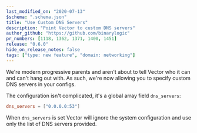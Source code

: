 ```yaml
---
last_modified_on: "2020-07-13"
$schema: ".schema.json"
title: "Use Custom DNS Servers"
description: "Point Vector to custom DNS servers"
author_github: "https://github.com/binarylogic"
pr_numbers: [1118, 1362, 1371, 1400, 1451]
release: "0.6.0"
hide_on_release_notes: false
tags: ["type: new feature", "domain: networking"]
---
```


We're modern progressive parents and aren't about to tell Vector who it can and
can't hang out with. As such, we're now allowing you to specify custom DNS
servers in your configs.

<!--truncate-->

The configuration isn't complicated, it's a global array field `dns_servers`:

```toml
dns_servers = ["0.0.0.0:53"]
```

When `dns_servers` is set Vector will ignore the system configuration and use
only the list of DNS servers provided.


